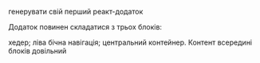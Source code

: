 генерувати свій перший реакт-додаток

Додаток повинен складатися з трьох блоків:

хедер; ліва бічна навігація; центральний контейнер. Контент всередині блоків довільний